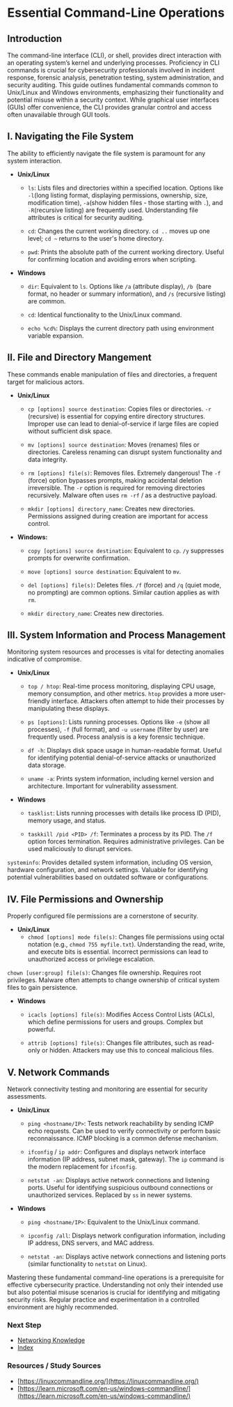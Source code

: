 # Essential Command-Line Operations 
## Introduction
The command-line interface (CLI), or shell, provides direct interaction with an operating system’s kernel and underlying processes. Proficiency in CLI commands is crucial for cybersecurity professionals involved in incident response, forensic analysis, penetration testing, system administration, and security auditing. This guide outlines fundamental commands common to Unix/Linux and Windows environments, emphasizing their functionality and potential misuse within a security context. While graphical user interfaces (GUIs) offer convenience, the CLI provides granular control and access often unavailable through GUI tools.

## I. Navigating the File System
The ability to efficiently navigate the file system is paramount for any system interaction.
- **Unix/Linux**
  - `ls`: Lists files and directories within a specified location. Options like `-l`(long listing format, displaying permissions, ownership, size, modification time), `-a`(show hidden files - those starting with `.`), and `-R`(recursive listing) are frequently used. Understanding file attributes is critical for security auditing.
 
  - `cd`: Changes the current working directory. `cd ..` moves up one level; `cd ~` returns to the user's home directory.
 
  - `pwd`: Prints the absolute path of the current working directory. Useful for confirming location and avoiding errors when scripting.
 
- **Windows**
  - `dir`: Equivalent to `ls`. Options like `/a` (attribute display), `/b `(bare format, no header or summary information), and `/s` (recursive listing) are common.
 
  - `cd`: Identical functionality to the Unix/Linux command.
 
  - `echo %cd%`: Displays the current directory path using environment variable expansion.
 
## II. File and Directory Mangement
These commands enable manipulation of files and directories, a frequent target for malicious actors.

- **Unix/Linux**
    - `cp [options] source destination`: Copies files or directories. `-r` (recursive) is essential for copying entire directory structures. Improper use can lead to denial-of-service if large files are copied without sufficient disk space.

    - `mv [options] source destination`: Moves (renames) files or directories. Careless renaming can disrupt system functionality and data integrity.

    - `rm [options] file(s)`: Removes files. Extremely dangerous! The `-f` (force) option bypasses prompts, making accidental deletion irreversible. The `-r` option is required for removing directories recursively. Malware often uses `rm -rf` / as a destructive payload.

    - `mkdir [options] directory_name`: Creates new directories. Permissions assigned during creation are important for access control.

- **Windows:**
    - `copy [options] source destination`: Equivalent to `cp`. `/y` suppresses prompts for overwrite confirmation.

    - `move [options] source destination`: Equivalent to `mv`.

    - `del [options] file(s)`: Deletes files. `/f` (force) and `/q` (quiet mode, no prompting) are common options. Similar caution applies as with `rm`.

    - `mkdir directory_name`: Creates new directories.

## III. System Information and Process Management
Monitoring system resources and processes is vital for detecting anomalies indicative of compromise.

- **Unix/Linux**
    - `top / htop`: Real-time process monitoring, displaying CPU usage, memory consumption, and other metrics. `htop` provides a more user-friendly interface. Attackers often attempt to hide their processes by manipulating these displays.

    - `ps [options]`: Lists running processes. Options like `-e` (show all processes), `-f` (full format), and `-u username` (filter by user) are frequently used. Process analysis is a key forensic technique.

    - `df -h`: Displays disk space usage in human-readable format. Useful for identifying potential denial-of-service attacks or unauthorized data storage.

    - `uname -a`: Prints system information, including kernel version and architecture. Important for vulnerability assessment.

- **Windows**
    - `tasklist`: Lists running processes with details like process ID (PID), memory usage, and status.

    - `taskkill /pid <PID> /f`: Terminates a process by its PID. The `/f` option forces termination. Requires administrative privileges. Can be used maliciously to disrupt services.

`systeminfo`: Provides detailed system information, including OS version, hardware configuration, and network settings. Valuable for identifying potential vulnerabilities based on outdated software or configurations.

## IV. File Permissions and Ownership

Properly configured file permissions are a cornerstone of security.
- **Unix/Linux**
  - `chmod [options] mode file(s)`: Changes file permissions using octal notation (e.g., `chmod 755 myfile.txt`). Understanding the read, write, and execute bits is essential. Incorrect permissions can lead to unauthorized access or privilege escalation.

`chown [user:group] file(s)`: Changes file ownership. Requires root privileges. Malware often attempts to change ownership of critical system files to gain persistence.

- **Windows**
    - `icacls [options] file(s)`: Modifies Access Control Lists (ACLs), which define permissions for users and groups. Complex but powerful.

    - `attrib [options] file(s)`: Changes file attributes, such as read-only or hidden. Attackers may use this to conceal malicious files.
 
## V. Network Commands
Network connectivity testing and monitoring are essential for security assessments.

- **Unix/Linux**
  - `ping <hostname/IP>`: Tests network reachability by sending ICMP echo requests. Can be used to verify connectivity or perform basic reconnaissance. ICMP blocking is a common defense mechanism.

  - `ifconfig` / `ip addr`: Configures and displays network interface information (IP address, subnet mask, gateway). The `ip` command is the modern replacement for `ifconfig`.

  - `netstat -an`: Displays active network connections and listening ports. Useful for identifying suspicious outbound connections or unauthorized services. Replaced by `ss` in newer systems.

- **Windows**
  - `ping <hostname/IP>`: Equivalent to the Unix/Linux command.

  - `ipconfig /all`: Displays network configuration information, including IP address, DNS servers, and MAC address.

  - `netstat -an`: Displays active network connections and listening ports (similar functionality to `netstat` on Linux).
 
Mastering these fundamental command-line operations is a prerequisite for effective cybersecurity practice. Understanding not only their intended use but also potential misuse scenarios is crucial for identifying and mitigating security risks. Regular practice and experimentation in a controlled environment are highly recommended.


### Next Step
- [Networking Knowledge](https://github.com/Sisu-Sus/CyberSec-RoadMap/blob/main/Networking_Knowledge/Networking_Knowledge.md)
- [Index](https://github.com/Sisu-Sus/CyberSec-RoadMap/blob/main/index.md)

### Resources / Study Sources
- [https://linuxcommandline.org/](https://linuxcommandline.org/)
- [https://learn.microsoft.com/en-us/windows-commandline/](https://learn.microsoft.com/en-us/windows-commandline/)
